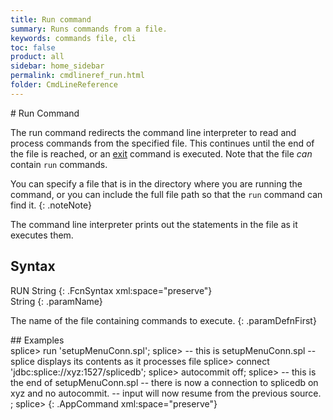 ```yaml
---
title: Run command
summary: Runs commands from a file.
keywords: commands file, cli
toc: false
product: all
sidebar: home_sidebar
permalink: cmdlineref_run.html
folder: CmdLineReference
---
```

<section>
<div class="TopicContent" data-swiftype-index="true" markdown="1">
# Run Command

The <span class="AppCommand">run</span> command redirects the command
line interpreter to read and process commands from the specified file.
This continues until the end of the file is reached, or an
[exit](cmdlineref_exit.html) command is executed. Note that the file
*can* contain `run` commands.

You can specify a file that is in the directory where you are running
the command, or you can include the full file path so that the `run`
command can find it.
{: .noteNote}

The command line interpreter prints out the statements in the file as it
executes them.

## Syntax

<div class="fcnWrapperWide" markdown="1">
    RUN String
{: .FcnSyntax xml:space="preserve"}

</div>
<div class="paramList" markdown="1">
String
{: .paramName}

The name of the file containing commands to execute.
{: .paramDefnFirst}

</div>
## Examples

<div class="preWrapperWide" markdown="1">
    splice> run 'setupMenuConn.spl';
    splice> -- this is setupMenuConn.spl
    -- splice displays its contents as it processes file
    splice> connect 'jdbc:splice://xyz:1527/splicedb';
    splice> autocommit off;
    splice> -- this is the end of setupMenuConn.spl
    -- there is now a connection to splicedb on xyz and no autocommit.
    -- input will now resume from the previous source.
    ;
    splice>
{: .AppCommand xml:space="preserve"}

</div>
</div>
</section>

